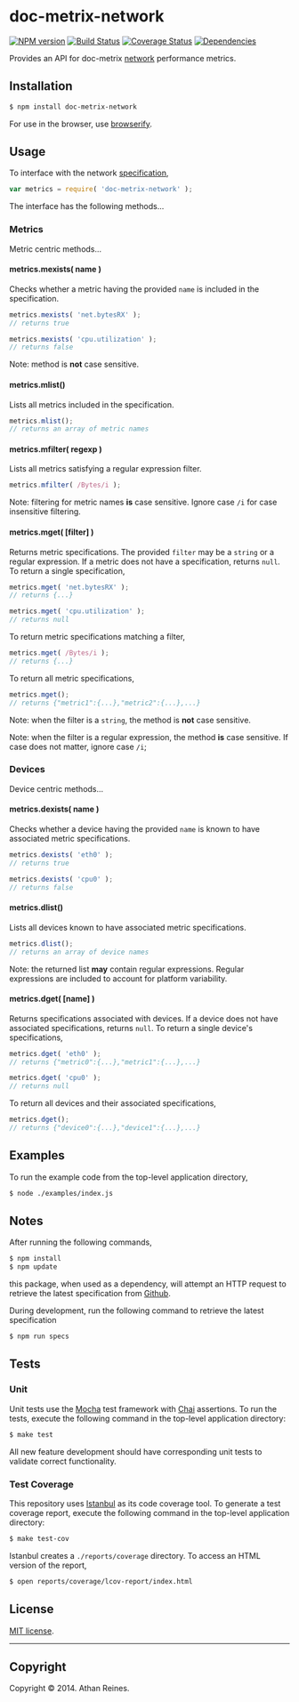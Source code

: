 doc-metrix-network
===
[![NPM version][npm-image]][npm-url] [![Build Status][travis-image]][travis-url] [![Coverage Status][coveralls-image]][coveralls-url] [![Dependencies][dependencies-image]][dependencies-url]

Provides an API for doc-metrix [network](https://github.com/doc-metrix/network) performance metrics.


## Installation

``` bash
$ npm install doc-metrix-network
```

For use in the browser, use [browserify](https://github.com/substack/node-browserify).


## Usage

To interface with the network [specification](https://github.com/doc-metrix/network),

``` javascript
var metrics = require( 'doc-metrix-network' );
```

The interface has the following methods...


### Metrics

Metric centric methods...


#### metrics.mexists( name )

Checks whether a metric having the provided `name` is included in the specification.

``` javascript
metrics.mexists( 'net.bytesRX' );
// returns true

metrics.mexists( 'cpu.utilization' );
// returns false
```

Note: method is __not__ case sensitive.


#### metrics.mlist()

Lists all metrics included in the specification.

``` javascript
metrics.mlist();
// returns an array of metric names
```


#### metrics.mfilter( regexp )

Lists all metrics satisfying a regular expression filter.

``` javascript
metrics.mfilter( /Bytes/i );
```

Note: filtering for metric names __is__ case sensitive. Ignore case `/i` for case insensitive filtering.


#### metrics.mget( [filter] )

Returns metric specifications. The provided `filter` may be a `string` or a regular expression. If a metric does not have a specification, returns `null`. To return a single specification,

``` javascript
metrics.mget( 'net.bytesRX' );
// returns {...}

metrics.mget( 'cpu.utilization' );
// returns null
```

To return metric specifications matching a filter,

``` javascript
metrics.mget( /Bytes/i );
// returns {...}
```

To return all metric specifications,

``` javascript
metrics.mget();
// returns {"metric1":{...},"metric2":{...},...}
```

Note: when the filter is a `string`, the method is __not__ case sensitive.

Note: when the filter is a regular expression, the method __is__ case sensitive. If case does not matter, ignore case `/i`;


### Devices

Device centric methods...


#### metrics.dexists( name )

Checks whether a device having the provided `name` is known to have associated metric specifications.

``` javascript
metrics.dexists( 'eth0' );
// returns true

metrics.dexists( 'cpu0' );
// returns false
```

#### metrics.dlist()

Lists all devices known to have associated metric specifications.

``` javascript
metrics.dlist();
// returns an array of device names
```

Note: the returned list __may__ contain regular expressions. Regular expressions are included to account for platform variability.


#### metrics.dget( [name] )

Returns specifications associated with devices. If a device does not have associated specifications, returns `null`. To return a single device's specifications,

``` javascript
metrics.dget( 'eth0' );
// returns {"metric0":{...},"metric1":{...},...}

metrics.dget( 'cpu0' );
// returns null
```

To return all devices and their associated specifications,

``` javascript
metrics.dget();
// returns {"device0":{...},"device1":{...},...}
```



## Examples

To run the example code from the top-level application directory,

``` bash
$ node ./examples/index.js
```



## Notes

After running the following commands,

``` bash
$ npm install
$ npm update
```

this package, when used as a dependency, will attempt an HTTP request to retrieve the latest specification from [Github](https://github.com/doc-metrix/network).

During development, run the following command to retrieve the latest specification

``` bash
$ npm run specs
```


## Tests

### Unit

Unit tests use the [Mocha](http://visionmedia.github.io/mocha) test framework with [Chai](http://chaijs.com) assertions. To run the tests, execute the following command in the top-level application directory:

``` bash
$ make test
```

All new feature development should have corresponding unit tests to validate correct functionality.


### Test Coverage

This repository uses [Istanbul](https://github.com/gotwarlost/istanbul) as its code coverage tool. To generate a test coverage report, execute the following command in the top-level application directory:

``` bash
$ make test-cov
```

Istanbul creates a `./reports/coverage` directory. To access an HTML version of the report,

``` bash
$ open reports/coverage/lcov-report/index.html
```


## License

[MIT license](http://opensource.org/licenses/MIT). 


---
## Copyright

Copyright &copy; 2014. Athan Reines.


[npm-image]: http://img.shields.io/npm/v/doc-metrix-network.svg
[npm-url]: https://npmjs.org/package/doc-metrix-network

[travis-image]: http://img.shields.io/travis/doc-metrix/network-node/master.svg
[travis-url]: https://travis-ci.org/doc-metrix/network-node

[coveralls-image]: https://img.shields.io/coveralls/doc-metrix/network-node/master.svg
[coveralls-url]: https://coveralls.io/r/doc-metrix/network-node?branch=master

[dependencies-image]: http://img.shields.io/david/doc-metrix/network-node.svg
[dependencies-url]: https://david-dm.org/doc-metrix/network-node

[dev-dependencies-image]: http://img.shields.io/david/dev/doc-metrix/network-node.svg
[dev-dependencies-url]: https://david-dm.org/dev/doc-metrix/network-node

[github-issues-image]: http://img.shields.io/github/issues/doc-metrix/network-node.svg
[github-issues-url]: https://github.com/doc-metrix/network-node/issues